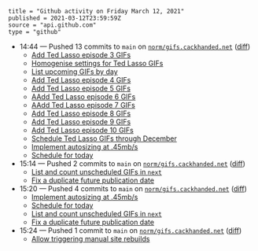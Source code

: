 ```
title = "Github activity on Friday March 12, 2021"
published = 2021-03-12T23:59:59Z
source = "api.github.com"
type = "github"
```

* 14:44 — Pushed 13 commits to `main` on [`norm/gifs.cackhanded.net`](https://github.com/norm/gifs.cackhanded.net) ([diff](https://github.com/norm/gifs.cackhanded.net/compare/57e74a4a2688f9d7a45162cdd1f23e3e3859d1bf..de0c91f08fdd102fcab28ea356aa95bee57b6917))
  * [Add Ted Lasso episode 3 GIFs](https://github.com/norm/gifs.cackhanded.net/commit/efab6ce8fb1ca6c516027d775c369c7ada0cfd25)
  * [Homogenise settings for Ted Lasso GIFs](https://github.com/norm/gifs.cackhanded.net/commit/6e4dfbac6d08ca3acabef48acd918d1965211542)
  * [List upcoming GIFs by day](https://github.com/norm/gifs.cackhanded.net/commit/004701ccd0b4b6acc0b6226373738509b55293a5)
  * [Add Ted Lasso episode 4 GIFs](https://github.com/norm/gifs.cackhanded.net/commit/815be9969e5fc7b26ed9fbe6a67a733e196b2ac8)
  * [Add Ted Lasso episode 5 GIFs](https://github.com/norm/gifs.cackhanded.net/commit/9ec5c3d8337cfe7bd660bab9e1f185a1e332c6c3)
  * [AAdd Ted Lasso episode 6 GIFs](https://github.com/norm/gifs.cackhanded.net/commit/f149b36bff21ca2b1aeb82548cfd9d625666450f)
  * [AAdd Ted Lasso episode 7 GIFs](https://github.com/norm/gifs.cackhanded.net/commit/b5541708d5503853cb559bf4421a42f16b6da444)
  * [Add Ted Lasso episode 8 GIFs](https://github.com/norm/gifs.cackhanded.net/commit/4ab419cd127f4fbbe79cb9c30f528d719994a6f5)
  * [Add Ted Lasso episode 9 GIFs](https://github.com/norm/gifs.cackhanded.net/commit/8fb19da1d9f3183bfa84045796fe4a7dd7ba6670)
  * [Add Ted Lasso episode 10 GIFs](https://github.com/norm/gifs.cackhanded.net/commit/ecbe93609fedbdbc53f6982cfec4fa16f895f6f6)
  * [Schedule Ted Lasso GIFs through December](https://github.com/norm/gifs.cackhanded.net/commit/5adf77693adb441c0e2326516ab7df6fad060287)
  * [Implement autosizing at .45mb/s](https://github.com/norm/gifs.cackhanded.net/commit/2735c89d8c458b3fd7f18afbf0a2d4f37444cf77)
  * [Schedule for today](https://github.com/norm/gifs.cackhanded.net/commit/de0c91f08fdd102fcab28ea356aa95bee57b6917)
* 15:14 — Pushed 2 commits to `main` on [`norm/gifs.cackhanded.net`](https://github.com/norm/gifs.cackhanded.net) ([diff](https://github.com/norm/gifs.cackhanded.net/compare/de0c91f08fdd102fcab28ea356aa95bee57b6917..9b77afa084b20d138de01c3ea31576ad0ebce0cb))
  * [List and count unscheduled GIFs in `next`](https://github.com/norm/gifs.cackhanded.net/commit/8e8de44ac4b40eb3121976a97159502fbb5c772e)
  * [Fix a duplicate future publication date](https://github.com/norm/gifs.cackhanded.net/commit/9b77afa084b20d138de01c3ea31576ad0ebce0cb)
* 15:20 — Pushed 4 commits to `main` on [`norm/gifs.cackhanded.net`](https://github.com/norm/gifs.cackhanded.net) ([diff](https://github.com/norm/gifs.cackhanded.net/compare/9b77afa084b20d138de01c3ea31576ad0ebce0cb..fee39a483ebed1ddecab5ea3f3cf6c6fe64cd817))
  * [Implement autosizing at .45mb/s](https://github.com/norm/gifs.cackhanded.net/commit/6104ba025565b8cf8f3a54aa91a27fc902d3d4f8)
  * [Schedule for today](https://github.com/norm/gifs.cackhanded.net/commit/87dffbbf760b2220dab3004414b223bfb5106bf2)
  * [List and count unscheduled GIFs in `next`](https://github.com/norm/gifs.cackhanded.net/commit/bc487b9e926e32f4bf06230c500f2b0731c7cf27)
  * [Fix a duplicate future publication date](https://github.com/norm/gifs.cackhanded.net/commit/fee39a483ebed1ddecab5ea3f3cf6c6fe64cd817)
* 15:24 — Pushed 1 commit to `main` on [`norm/gifs.cackhanded.net`](https://github.com/norm/gifs.cackhanded.net) ([diff](https://github.com/norm/gifs.cackhanded.net/compare/fee39a483ebed1ddecab5ea3f3cf6c6fe64cd817..e2fab2c7c1183b034a83017d69a1ed98bad0df01))
  * [Allow triggering manual site rebuilds](https://github.com/norm/gifs.cackhanded.net/commit/e2fab2c7c1183b034a83017d69a1ed98bad0df01)
